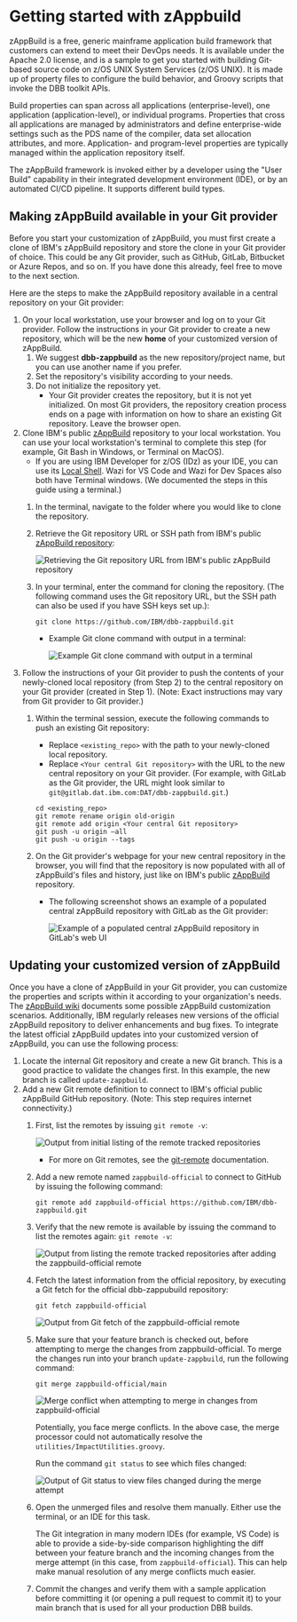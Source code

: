 # Getting started with zAppbuild

zAppBuild is a free, generic mainframe application build framework that customers can extend to meet their DevOps needs. It is available under the Apache 2.0 license, and is a sample to get you started with building Git-based source code on z/OS UNIX System Services (z/OS UNIX). It is made up of property files to configure the build behavior, and Groovy scripts that invoke the DBB toolkit APIs.

Build properties can span across all applications (enterprise-level), one application (application-level), or individual programs. Properties that cross all applications are managed by administrators and define enterprise-wide settings such as the PDS name of the compiler, data set allocation attributes, and more. Application- and program-level properties are typically managed within the application repository itself.

The zAppBuild framework is invoked either by a developer using the "User Build" capability in their integrated development environment (IDE), or by an automated CI/CD pipeline. It supports different build types.

## Making zAppBuild available in your Git provider

Before you start your customization of zAppBuild, you must first create a clone of IBM's zAppBuild repository and store the clone in your Git provider of choice. This could be any Git provider, such as GitHub, GitLab, Bitbucket or Azure Repos, and so on. If you have done this already, feel free to move to the next section.

Here are the steps to make the zAppBuild repository available in a central repository on your Git provider:

1. On your local workstation, use your browser and log on to your Git provider. Follow the instructions in your Git provider to create a new repository, which will be the new **home** of your customized version of zAppBuild.
    1. We suggest **dbb-zappbuild** as the new repository/project name, but you can use another name if you prefer.
    2. Set the repository's visibility according to your needs.
    3. Do not initialize the repository yet.
        - Your Git provider creates the repository, but it is not yet initialized. On most Git providers, the repository creation process ends on a page with information on how to share an existing Git repository. Leave the browser open.
2. Clone IBM's public [zAppBuild](https://github.com/IBM/dbb-zappbuild) repository to your local workstation. You can use your local workstation's terminal to complete this step (for example, Git Bash in Windows, or Terminal on MacOS).
    - If you are using IBM Developer for z/OS (IDz) as your IDE, you can use its [Local Shell](https://www.ibm.com/docs/en/developer-for-zos/16.0?topic=view-running-viewing-commands-using-remote-shell). Wazi for VS Code and Wazi for Dev Spaces also both have Terminal windows. (We documented the steps in this guide using a terminal.)
    1. In the terminal, navigate to the folder where you would like to clone the repository.
    2. Retrieve the Git repository URL or SSH path from IBM's public [zAppBuild repository](https://github.com/IBM/dbb-zappbuild):

        ![Retrieving the Git repository URL from IBM's public zAppBuild repository](./img/dbb-zappbuild-code.png)
    3. In your terminal, enter the command for cloning the repository. (The following command uses the Git repository URL, but the SSH path can also be used if you have SSH keys set up.):

        ```shell
        git clone https://github.com/IBM/dbb-zappbuild.git
        ```

        - Example Git clone command with output in a terminal:

          ![Example Git clone command with output in a terminal](./img/dbb-zappbuild-clone-output.png)
3. Follow the instructions of your Git provider to push the contents of your newly-cloned local repository (from Step 2) to the central repository on your Git provider (created in Step 1). (Note: Exact instructions may vary from Git provider to Git provider.)
    1. Within the terminal session, execute the following commands to push an existing Git repository:
        - Replace `<existing_repo>` with the path to your newly-cloned local repository.
        - Replace `<Your central Git repository>` with the URL to the new central repository on your Git provider. (For example, with GitLab as the Git provider, the URL might look similar to `git@gitlab.dat.ibm.com:DAT/dbb-zappbuild.git`.)

        ```shell
        cd <existing_repo>
        git remote rename origin old-origin
        git remote add origin <Your central Git repository>
        git push -u origin –all
        git push -u origin --tags
        ```

    2. On the Git provider's webpage for your new central repository in the browser, you will find that the repository is now populated with all of zAppBuild's files and history, just like on IBM's public [zAppBuild](https://github.com/IBM/dbb-zappbuild) repository.
        - The following screenshot shows an example of a populated central zAppBuild repository with GitLab as the Git provider:

            ![Example of a populated central zAppBuild repository in GitLab's web UI](./img/dbb-zappbuild-pushed.png)

## Updating your customized version of zAppBuild

Once you have a clone of zAppBuild in your Git provider, you can customize the properties and scripts within it according to your organization's needs. The [zAppBuild wiki](https://github.com/IBM/dbb-zappbuild/wiki) documents some possible zAppBuild customization scenarios. Additionally, IBM regularly releases new versions of the official zAppBuild repository to deliver enhancements and bug fixes. To integrate the latest official zAppBuild updates into your customized version of zAppBuild, you can use the following process:

1. Locate the internal Git repository and create a new Git branch. This is a good practice to validate the changes first. In this example, the new branch is called `update-zappbuild`.
2. Add a new Git remote definition to connect to IBM's official public zAppBuild GitHub repository. (Note: This step requires internet connectivity.)
    1. First, list the remotes by issuing `git remote -v`:

        ![Output from initial listing of the remote tracked repositories](./img/dbb-zappbuild-remote-v1.png)

        - For more on Git remotes, see the [git-remote](https://git-scm.com/docs/git-remote) documentation.

    2. Add a new remote named `zappbuild-official` to connect to GitHub by issuing the following command:

        ```shell
        git remote add zappbuild-official https://github.com/IBM/dbb-zappbuild.git
        ```

    3. Verify that the new remote is available by issuing the command to list the remotes again: `git remote -v`:

        ![Output from listing the remote tracked repositories after adding the zappbuild-official remote](./img/dbb-zappbuild-remote-v2.png)

    4. Fetch the latest information from the official repository, by executing a Git fetch for the official dbb-zappubuild repository:

        ```shell
        git fetch zappbuild-official
        ```

        ![Output from Git fetch of the zappbuild-official remote](./img/dbb-zappbuild-fetch.png)

    5. Make sure that your feature branch is checked out, before attempting to merge the changes from zappbuild-official. To merge the changes run into your branch `update-zappbuild`, run the following command:

        ```shell
        git merge zappbuild-official/main
        ```

        ![Merge conflict when attempting to merge in changes from zappbuild-official](./img/dbb-zappbuild-conflict.png)

        Potentially, you face merge conflicts. In the above case, the merge processor could not automatically resolve the `utilities/ImpactUtilities.groovy`.

        Run the command `git status` to see which files changed:

        ![Output of Git status to view files changed during the merge attempt](./img/dbb-zappbuild-status.png)
    6. Open the unmerged files and resolve them manually. Either use the terminal, or an IDE for this task.

        The Git integration in many modern IDEs (for example, VS Code) is able to provide a side-by-side comparison highlighting the diff between your feature branch and the incoming changes from the merge attempt (in this case, from `zappbuild-official`). This can help make manual resolution of any merge conflicts much easier.

    7. Commit the changes and verify them with a sample application before committing it (or opening a pull request to commit it) to your main branch that is used for all your production DBB builds.

